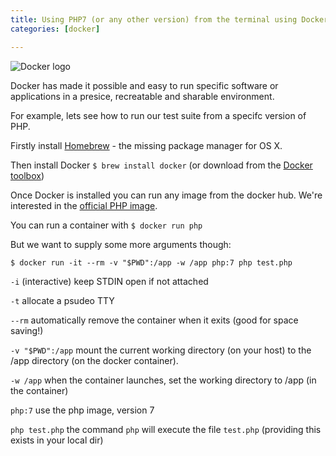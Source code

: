 ```yaml
---
title: Using PHP7 (or any other version) from the terminal using Docker
categories: [docker]

---
```

![Docker logo](/images/docker.png)

Docker has made it possible and easy to run specific software or applications in a presice, recreatable and sharable environment.

For example, lets see how to run our test suite from a specifc version of PHP.

Firstly install [Homebrew](http://brew.sh) - the missing package manager for OS X.

Then install Docker `$ brew install docker` (or download from the [Docker toolbox](https://www.docker.com/products/docker-toolbox))

Once Docker is installed you can run any image from the docker hub. We're interested in the [official PHP image](https://hub.docker.com/_/php/).

You can run a container with `$ docker run php`

But we want to supply some more arguments though:

`$ docker run -it --rm -v "$PWD":/app -w /app php:7 php test.php`

`-i` (interactive) keep STDIN open if not attached

`-t` allocate a psudeo TTY

`--rm` automatically remove the container when it exits (good for space saving!)

`-v "$PWD":/app` mount the current working directory (on your host) to the /app directory (on the docker 
container).

`-w /app` when the container launches, set the working directory to /app (in the container)

`php:7` use the php image, version 7

`php test.php` the command `php` will execute the file `test.php` (providing this exists in your local dir)

